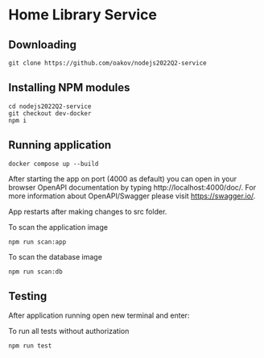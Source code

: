 # Home Library Service

## Downloading

```
git clone https://github.com/oakov/nodejs2022Q2-service
```

## Installing NPM modules

```
cd nodejs2022Q2-service
git checkout dev-docker
npm i
```

## Running application

```
docker compose up --build
```

After starting the app on port (4000 as default) you can open
in your browser OpenAPI documentation by typing http://localhost:4000/doc/.
For more information about OpenAPI/Swagger please visit https://swagger.io/.

App restarts after making changes to src folder.

To scan the application image

```
npm run scan:app
```

To scan the database image

```
npm run scan:db
```

## Testing

After application running open new terminal and enter:

To run all tests without authorization

```
npm run test
```

<!-- To run only one of all test suites

```
npm run test -- <path to suite>
```

To run all test with authorization

```
npm run test:auth
```

To run only specific test suite with authorization

```
npm run test:auth -- <path to suite>
```

### Auto-fix and format

```
npm run lint
```

```
npm run format
```

### Debugging in VSCode

Press <kbd>F5</kbd> to debug.

For more information, visit: https://code.visualstudio.com/docs/editor/debugging -->
